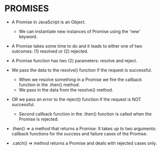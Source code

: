 # PROMISES

* A Promise in JavaScript is an Object.
    * We can instantiate new instances of Promise using the 'new' keyword. 
* A Promise takes some time to do and it leads to either one of two outcomes: (1) resolved or (2) rejected.

* A Promise function has two (2) parameters: resolve and reject. 

* We pass the data to the resolve() function if the request is successful. 
    * When we resolve something in a Promise we fire the callback function in the .then() method. 
    * We pass in the data from the resolve() method. 
* OR we pass an error to the reject() function if the request is NOT successful. 
    * Second callback function in the .then() function is called when the Promise is rejected. 

* .then() =>  a method that returns a Promise. It takes up to two arguments: callback functions for the success and failure cases of the Promise.

* .catch() => method returns a Promise and deals with rejected cases only.

